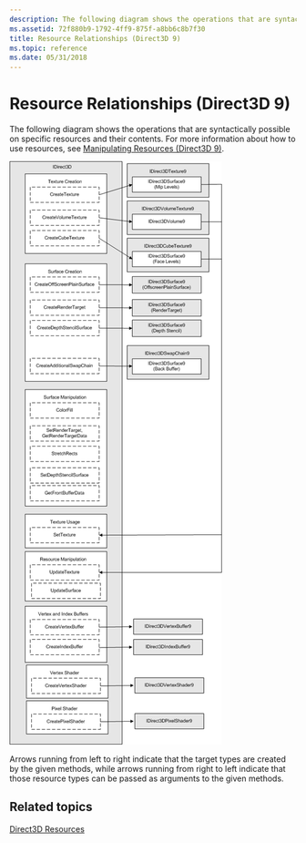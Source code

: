 ```yaml
---
description: The following diagram shows the operations that are syntactically possible on specific resources and their contents. For more information about how to use resources, see Manipulating Resources (Direct3D 9).
ms.assetid: 72f880b9-1792-4ff9-875f-a8bb6c8b7f30
title: Resource Relationships (Direct3D 9)
ms.topic: reference
ms.date: 05/31/2018
---
```


# Resource Relationships (Direct3D 9)

The following diagram shows the operations that are syntactically possible on specific resources and their contents. For more information about how to use resources, see [Manipulating Resources (Direct3D 9)](manipulating-resources.md).

![diagram of resource relationships](images/resourcerelationship.png)

Arrows running from left to right indicate that the target types are created by the given methods, while arrows running from right to left indicate that those resource types can be passed as arguments to the given methods.

## Related topics

<dl> <dt>

[Direct3D Resources](direct3d-resources.md)
</dt> </dl>

 

 



